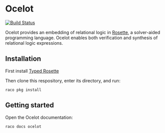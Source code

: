 # Ocelot

[![Build Status](https://travis-ci.org/stchang/ocelot.svg?branch=typed-rosette)](https://travis-ci.org/stchang/ocelot)

Ocelot provides an embedding of relational logic in 
[Rosette](https://emina.github.io/rosette),
a solver-aided programming language.
Ocelot enables both verification
and synthesis of relational logic expressions.

## Installation

First install [Typed Rosette](https://github.com/stchang/typed-rosette)

Then clone this respository, enter its directory, and run:

    raco pkg install

## Getting started

Open the Ocelot documentation:

    raco docs ocelot